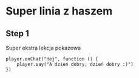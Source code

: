 # Super linia z haszem 
## Step 1
Super ekstra lekcja pokazowa


```blocks
player.onChat("Hej", function () {
    player.say("A dzień dobry, dzień dobry :)")
})


```





